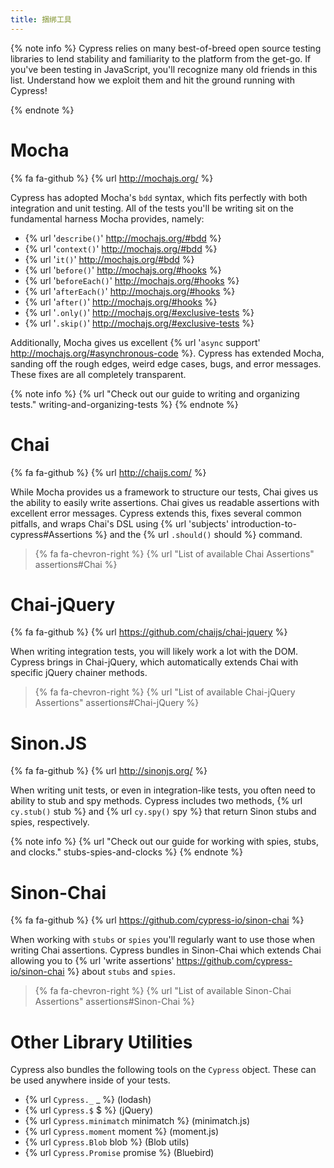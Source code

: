 ```yaml
---
title: 捆绑工具
---
```


{% note info %}
Cypress relies on many best-of-breed open source testing libraries to lend stability and familiarity to the platform from the get-go. If you've been testing in JavaScript, you'll recognize many old friends in this list. Understand how we exploit them and hit the ground running with Cypress!

{% endnote %}

# Mocha

{% fa fa-github %} {% url http://mochajs.org/ %}

Cypress has adopted Mocha's `bdd` syntax, which fits perfectly with both integration and unit testing. All of the tests you'll be writing sit on the fundamental harness Mocha provides, namely:

* {% url '`describe()`' http://mochajs.org/#bdd %}
* {% url '`context()`' http://mochajs.org/#bdd %}
* {% url '`it()`' http://mochajs.org/#bdd %}
* {% url '`before()`' http://mochajs.org/#hooks %}
* {% url '`beforeEach()`' http://mochajs.org/#hooks %}
* {% url '`afterEach()`' http://mochajs.org/#hooks %}
* {% url '`after()`' http://mochajs.org/#hooks %}
* {% url '`.only()`' http://mochajs.org/#exclusive-tests %}
* {% url '`.skip()`' http://mochajs.org/#exclusive-tests %}

Additionally, Mocha gives us excellent {% url '`async` support' http://mochajs.org/#asynchronous-code %}. Cypress has extended Mocha, sanding off the rough edges, weird edge cases, bugs, and error messages. These fixes are all completely transparent.

{% note info %}
{% url "Check out our guide to writing and organizing tests." writing-and-organizing-tests %}
{% endnote %}

# Chai

{% fa fa-github %} {% url http://chaijs.com/ %}

While Mocha provides us a framework to structure our tests, Chai gives us the ability to easily write assertions. Chai gives us readable assertions with excellent error messages. Cypress extends this, fixes several common pitfalls, and wraps Chai's DSL using {% url 'subjects' introduction-to-cypress#Assertions %} and the {% url `.should()` should %} command.

> {% fa fa-chevron-right  %} {% url "List of available Chai Assertions" assertions#Chai %}

# Chai-jQuery

{% fa fa-github %} {% url https://github.com/chaijs/chai-jquery %}

When writing integration tests, you will likely work a lot with the DOM. Cypress brings in Chai-jQuery, which automatically extends Chai with specific jQuery chainer methods.

> {% fa fa-chevron-right  %} {% url "List of available Chai-jQuery Assertions" assertions#Chai-jQuery %}

# Sinon.JS

{% fa fa-github %} {% url http://sinonjs.org/ %}

When writing unit tests, or even in integration-like tests, you often need to ability to stub and spy methods. Cypress includes two methods, {% url `cy.stub()` stub %} and {% url `cy.spy()` spy %} that return Sinon stubs and spies, respectively.

{% note info %}
{% url "Check out our guide for working with spies, stubs, and clocks." stubs-spies-and-clocks %}
{% endnote %}

# Sinon-Chai

{% fa fa-github %} {% url https://github.com/cypress-io/sinon-chai %}

When working with `stubs` or `spies` you'll regularly want to use those when writing Chai assertions. Cypress bundles in Sinon-Chai which extends Chai allowing you to {% url 'write assertions' https://github.com/cypress-io/sinon-chai %} about `stubs` and `spies`.

> {% fa fa-chevron-right  %} {% url "List of available Sinon-Chai Assertions" assertions#Sinon-Chai %}

# Other Library Utilities

Cypress also bundles the following tools on the `Cypress` object. These can be used anywhere inside of your tests.

- {% url `Cypress._` _ %} (lodash)
- {% url `Cypress.$` $ %} (jQuery)
- {% url `Cypress.minimatch` minimatch %} (minimatch.js)
- {% url `Cypress.moment` moment %} (moment.js)
- {% url `Cypress.Blob` blob %} (Blob utils)
- {% url `Cypress.Promise` promise %} (Bluebird)
